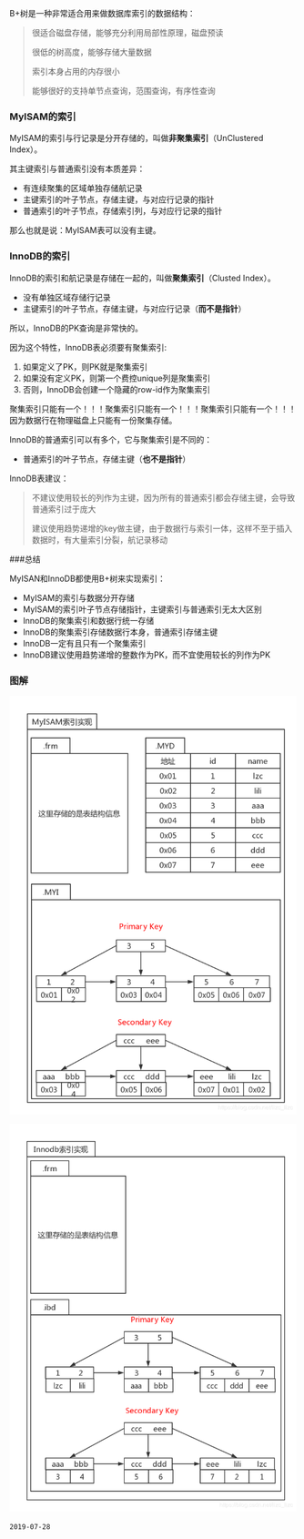 B+树是一种非常适合用来做数据库索引的数据结构：

> 很适合磁盘存储，能够充分利用局部性原理，磁盘预读
>
> 很低的树高度，能够存储大量数据
>
> 索引本身占用的内存很小
>
> 能够很好的支持单节点查询，范围查询，有序性查询

### MyISAM的索引

MyISAM的索引与行记录是分开存储的，叫做**非聚集索引**（UnClustered Index）。

其主键索引与普通索引没有本质差异：

- 有连续聚集的区域单独存储航记录
- 主键索引的叶子节点，存储主键，与对应行记录的指针
- 普通索引的叶子节点，存储索引列，与对应行记录的指针

那么也就是说：MyISAM表可以没有主键。

### InnoDB的索引

InnoDB的索引和航记录是存储在一起的，叫做**聚集索引**（Clusted Index）。

- 没有单独区域存储行记录
- 主键索引的叶子节点，存储主键，与对应行记录（**而不是指针**）

所以，InnoDB的PK查询是非常快的。

因为这个特性，InnoDB表必须要有聚集索引:

1. 如果定义了PK，则PK就是聚集索引
2. 如果没有定义PK，则第一个费控unique列是聚集索引
3. 否则，InnoDB会创建一个隐藏的row-id作为聚集索引

聚集索引只能有一个！！！聚集索引只能有一个！！！聚集索引只能有一个！！！因为数据行在物理磁盘上只能有一份聚集存储。

InnoDB的普通索引可以有多个，它与聚集索引是不同的：

- 普通索引的叶子节点，存储主键（**也不是指针**）

InnoDB表建议：

> 不建议使用较长的列作为主键，因为所有的普通索引都会存储主键，会导致普通索引过于庞大
>
> 建议使用趋势递增的key做主键，由于数据行与索引一体，这样不至于插入数据时，有大量索引分裂，航记录移动

###总结

MyISAN和InnoDB都使用B+树来实现索引：

- MyISAM的索引与数据分开存储
- MyISAM的索引叶子节点存储指针，主键索引与普通索引无太大区别
- InnoDB的聚集索引和数据行统一存储
- InnoDB的聚集索引存储数据行本身，普通索引存储主键
- InnoDB一定有且只有一个聚集索引
- InnoDB建议使用趋势递增的整数作为PK，而不宜使用较长的列作为PK

### 图解

![8.1](images/8.1.png)

![8.2](images/8.2.png)

```2019-07-28```

